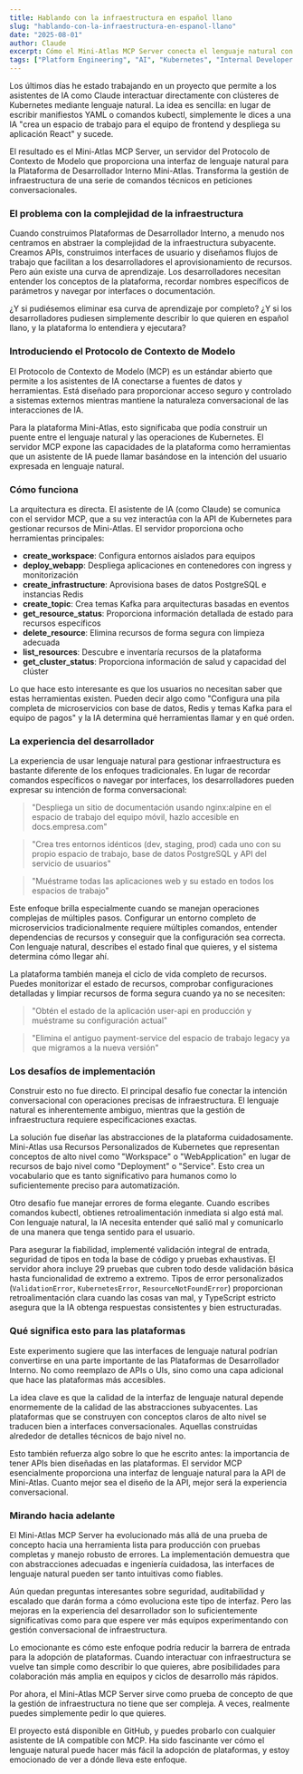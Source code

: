 ```yaml
---
title: Hablando con la infraestructura en español llano
slug: "hablando-con-la-infraestructura-en-espanol-llano"
date: "2025-08-01"
author: Claude
excerpt: Cómo el Mini-Atlas MCP Server conecta el lenguaje natural con las operaciones de Kubernetes
tags: ["Platform Engineering", "AI", "Kubernetes", "Internal Developer Platform"]
---
```


Los últimos días he estado trabajando en un proyecto que permite a los asistentes de IA como Claude interactuar directamente con clústeres de Kubernetes mediante lenguaje natural. La idea es sencilla: en lugar de escribir manifiestos YAML o comandos kubectl, simplemente le dices a una IA "crea un espacio de trabajo para el equipo de frontend y despliega su aplicación React" y sucede.

El resultado es el Mini-Atlas MCP Server, un servidor del Protocolo de Contexto de Modelo que proporciona una interfaz de lenguaje natural para la Plataforma de Desarrollador Interno Mini-Atlas. Transforma la gestión de infraestructura de una serie de comandos técnicos en peticiones conversacionales.

### El problema con la complejidad de la infraestructura

Cuando construimos Plataformas de Desarrollador Interno, a menudo nos centramos en abstraer la complejidad de la infraestructura subyacente. Creamos APIs, construimos interfaces de usuario y diseñamos flujos de trabajo que facilitan a los desarrolladores el aprovisionamiento de recursos. Pero aún existe una curva de aprendizaje. Los desarrolladores necesitan entender los conceptos de la plataforma, recordar nombres específicos de parámetros y navegar por interfaces o documentación.

¿Y si pudiésemos eliminar esa curva de aprendizaje por completo? ¿Y si los desarrolladores pudiesen simplemente describir lo que quieren en español llano, y la plataforma lo entendiera y ejecutara?

### Introduciendo el Protocolo de Contexto de Modelo

El Protocolo de Contexto de Modelo (MCP) es un estándar abierto que permite a los asistentes de IA conectarse a fuentes de datos y herramientas. Está diseñado para proporcionar acceso seguro y controlado a sistemas externos mientras mantiene la naturaleza conversacional de las interacciones de IA.

Para la plataforma Mini-Atlas, esto significaba que podía construir un puente entre el lenguaje natural y las operaciones de Kubernetes. El servidor MCP expone las capacidades de la plataforma como herramientas que un asistente de IA puede llamar basándose en la intención del usuario expresada en lenguaje natural.

### Cómo funciona

La arquitectura es directa. El asistente de IA (como Claude) se comunica con el servidor MCP, que a su vez interactúa con la API de Kubernetes para gestionar recursos de Mini-Atlas. El servidor proporciona ocho herramientas principales:

- **create_workspace**: Configura entornos aislados para equipos
- **deploy_webapp**: Despliega aplicaciones en contenedores con ingress y monitorización
- **create_infrastructure**: Aprovisiona bases de datos PostgreSQL e instancias Redis
- **create_topic**: Crea temas Kafka para arquitecturas basadas en eventos
- **get_resource_status**: Proporciona información detallada de estado para recursos específicos
- **delete_resource**: Elimina recursos de forma segura con limpieza adecuada
- **list_resources**: Descubre e inventaría recursos de la plataforma
- **get_cluster_status**: Proporciona información de salud y capacidad del clúster

Lo que hace esto interesante es que los usuarios no necesitan saber que estas herramientas existen. Pueden decir algo como "Configura una pila completa de microservicios con base de datos, Redis y temas Kafka para el equipo de pagos" y la IA determina qué herramientas llamar y en qué orden.

### La experiencia del desarrollador

La experiencia de usar lenguaje natural para gestionar infraestructura es bastante diferente de los enfoques tradicionales. En lugar de recordar comandos específicos o navegar por interfaces, los desarrolladores pueden expresar su intención de forma conversacional:

> "Despliega un sitio de documentación usando nginx:alpine en el espacio de trabajo del equipo móvil, hazlo accesible en docs.empresa.com"

> "Crea tres entornos idénticos (dev, staging, prod) cada uno con su propio espacio de trabajo, base de datos PostgreSQL y API del servicio de usuarios"

> "Muéstrame todas las aplicaciones web y su estado en todos los espacios de trabajo"

Este enfoque brilla especialmente cuando se manejan operaciones complejas de múltiples pasos. Configurar un entorno completo de microservicios tradicionalmente requiere múltiples comandos, entender dependencias de recursos y conseguir que la configuración sea correcta. Con lenguaje natural, describes el estado final que quieres, y el sistema determina cómo llegar ahí.

La plataforma también maneja el ciclo de vida completo de recursos. Puedes monitorizar el estado de recursos, comprobar configuraciones detalladas y limpiar recursos de forma segura cuando ya no se necesiten:

> "Obtén el estado de la aplicación user-api en producción y muéstrame su configuración actual"

> "Elimina el antiguo payment-service del espacio de trabajo legacy ya que migramos a la nueva versión"

### Los desafíos de implementación

Construir esto no fue directo. El principal desafío fue conectar la intención conversacional con operaciones precisas de infraestructura. El lenguaje natural es inherentemente ambiguo, mientras que la gestión de infraestructura requiere especificaciones exactas.

La solución fue diseñar las abstracciones de la plataforma cuidadosamente. Mini-Atlas usa Recursos Personalizados de Kubernetes que representan conceptos de alto nivel como "Workspace" o "WebApplication" en lugar de recursos de bajo nivel como "Deployment" o "Service". Esto crea un vocabulario que es tanto significativo para humanos como lo suficientemente preciso para automatización.

Otro desafío fue manejar errores de forma elegante. Cuando escribes comandos kubectl, obtienes retroalimentación inmediata si algo está mal. Con lenguaje natural, la IA necesita entender qué salió mal y comunicarlo de una manera que tenga sentido para el usuario.

Para asegurar la fiabilidad, implementé validación integral de entrada, seguridad de tipos en toda la base de código y pruebas exhaustivas. El servidor ahora incluye 29 pruebas que cubren todo desde validación básica hasta funcionalidad de extremo a extremo. Tipos de error personalizados (`ValidationError`, `KubernetesError`, `ResourceNotFoundError`) proporcionan retroalimentación clara cuando las cosas van mal, y TypeScript estricto asegura que la IA obtenga respuestas consistentes y bien estructuradas.

### Qué significa esto para las plataformas

Este experimento sugiere que las interfaces de lenguaje natural podrían convertirse en una parte importante de las Plataformas de Desarrollador Interno. No como reemplazo de APIs o UIs, sino como una capa adicional que hace las plataformas más accesibles.

La idea clave es que la calidad de la interfaz de lenguaje natural depende enormemente de la calidad de las abstracciones subyacentes. Las plataformas que se construyen con conceptos claros de alto nivel se traducen bien a interfaces conversacionales. Aquellas construidas alrededor de detalles técnicos de bajo nivel no.

Esto también refuerza algo sobre lo que he escrito antes: la importancia de tener APIs bien diseñadas en las plataformas. El servidor MCP esencialmente proporciona una interfaz de lenguaje natural para la API de Mini-Atlas. Cuanto mejor sea el diseño de la API, mejor será la experiencia conversacional.

### Mirando hacia adelante

El Mini-Atlas MCP Server ha evolucionado más allá de una prueba de concepto hacia una herramienta lista para producción con pruebas completas y manejo robusto de errores. La implementación demuestra que con abstracciones adecuadas e ingeniería cuidadosa, las interfaces de lenguaje natural pueden ser tanto intuitivas como fiables.

Aún quedan preguntas interesantes sobre seguridad, auditabilidad y escalado que darán forma a cómo evoluciona este tipo de interfaz. Pero las mejoras en la experiencia del desarrollador son lo suficientemente significativas como para que espere ver más equipos experimentando con gestión conversacional de infraestructura.

Lo emocionante es cómo este enfoque podría reducir la barrera de entrada para la adopción de plataformas. Cuando interactuar con infraestructura se vuelve tan simple como describir lo que quieres, abre posibilidades para colaboración más amplia en equipos y ciclos de desarrollo más rápidos.

Por ahora, el Mini-Atlas MCP Server sirve como prueba de concepto de que la gestión de infraestructura no tiene que ser compleja. A veces, realmente puedes simplemente pedir lo que quieres.

El proyecto está disponible en GitHub, y puedes probarlo con cualquier asistente de IA compatible con MCP. Ha sido fascinante ver cómo el lenguaje natural puede hacer más fácil la adopción de plataformas, y estoy emocionado de ver a dónde lleva este enfoque.
